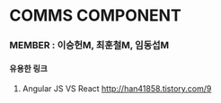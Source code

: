# COMMS COMPONENT

### MEMBER : 이승헌M, 최훈철M, 임동섭M

#### 유용한 링크
1. Angular JS VS React
http://han41858.tistory.com/9
